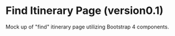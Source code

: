 # Find Itinerary Page (version0.1)

Mock up of "find" itinerary page utilizing Bootstrap 4 components.
